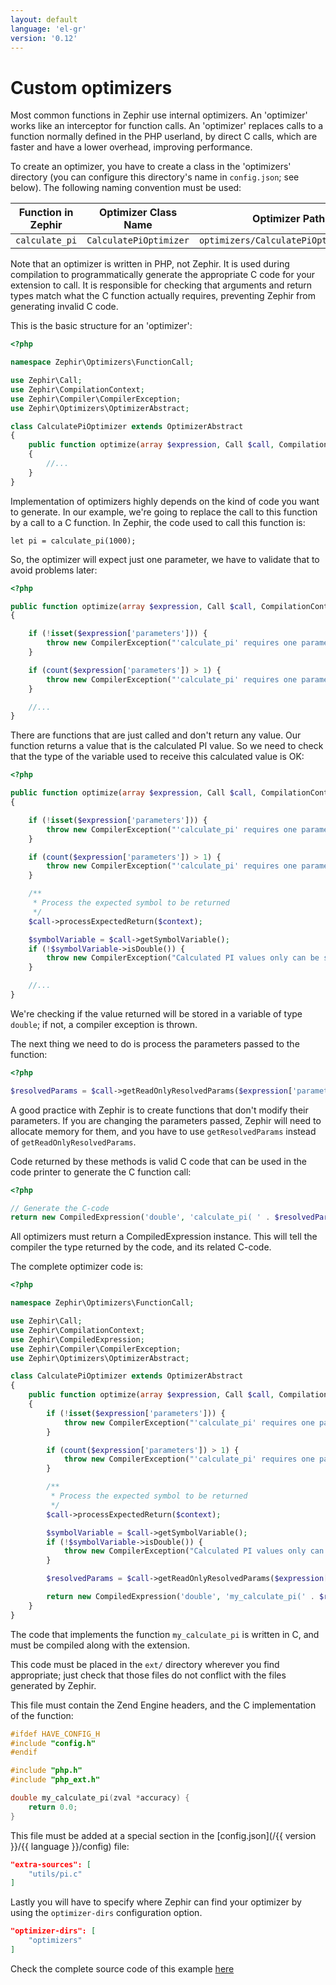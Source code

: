 ```yaml
---
layout: default
language: 'el-gr'
version: '0.12'
---
```


# Custom optimizers

Most common functions in Zephir use internal optimizers. An 'optimizer' works like an interceptor for function calls. An 'optimizer' replaces calls to a function normally defined in the PHP userland, by direct C calls, which are faster and have a lower overhead, improving performance.

To create an optimizer, you have to create a class in the 'optimizers' directory (you can configure this directory's name in `config.json`; see below). The following naming convention must be used:

| Function in Zephir | Optimizer Class Name   | Optimizer Path                        | Function in C     |
| ------------------ | ---------------------- | ------------------------------------- | ----------------- |
| `calculate_pi`     | `CalculatePiOptimizer` | `optimizers/CalculatePiOptimizer.php` | `my_calculate_pi` |


Note that an optimizer is written in PHP, not Zephir. It is used during compilation to programmatically generate the appropriate C code for your extension to call. It is responsible for checking that arguments and return types match what the C function actually requires, preventing Zephir from generating invalid C code.

This is the basic structure for an 'optimizer':

```php
<?php

namespace Zephir\Optimizers\FunctionCall;

use Zephir\Call;
use Zephir\CompilationContext;
use Zephir\Compiler\CompilerException;
use Zephir\Optimizers\OptimizerAbstract;

class CalculatePiOptimizer extends OptimizerAbstract
{
    public function optimize(array $expression, Call $call, CompilationContext $context)
    {
        //...
    }
}
```

Implementation of optimizers highly depends on the kind of code you want to generate. In our example, we're going to replace the call to this function by a call to a C function. In Zephir, the code used to call this function is:

```zephir
let pi = calculate_pi(1000);
```

So, the optimizer will expect just one parameter, we have to validate that to avoid problems later:

```php
<?php

public function optimize(array $expression, Call $call, CompilationContext $context)
{

    if (!isset($expression['parameters'])) {
        throw new CompilerException("'calculate_pi' requires one parameter", $expression);
    }

    if (count($expression['parameters']) > 1) {
        throw new CompilerException("'calculate_pi' requires one parameter", $expression);
    }

    //...
}
```

There are functions that are just called and don't return any value. Our function returns a value that is the calculated PI value. So we need to check that the type of the variable used to receive this calculated value is OK:

```php
<?php

public function optimize(array $expression, Call $call, CompilationContext $context)
{

    if (!isset($expression['parameters'])) {
        throw new CompilerException("'calculate_pi' requires one parameter", $expression);
    }

    if (count($expression['parameters']) > 1) {
        throw new CompilerException("'calculate_pi' requires one parameter", $expression);
    }

    /**
     * Process the expected symbol to be returned
     */
    $call->processExpectedReturn($context);

    $symbolVariable = $call->getSymbolVariable();
    if (!$symbolVariable->isDouble()) {
        throw new CompilerException("Calculated PI values only can be stored in double variables", $expression);
    }

    //...
}
```

We're checking if the value returned will be stored in a variable of type `double`; if not, a compiler exception is thrown.

The next thing we need to do is process the parameters passed to the function:

```php
<?php

$resolvedParams = $call->getReadOnlyResolvedParams($expression['parameters'], $context, $expression);
```

A good practice with Zephir is to create functions that don't modify their parameters. If you are changing the parameters passed, Zephir will need to allocate memory for them, and you have to use `getResolvedParams` instead of `getReadOnlyResolvedParams`.

Code returned by these methods is valid C code that can be used in the code printer to generate the C function call:

```php
<?php

// Generate the C-code
return new CompiledExpression('double', 'calculate_pi( ' . $resolvedParams[0] . ')', $expression);
```

All optimizers must return a CompiledExpression instance. This will tell the compiler the type returned by the code, and its related C-code.

The complete optimizer code is:

```php
<?php

namespace Zephir\Optimizers\FunctionCall;

use Zephir\Call;
use Zephir\CompilationContext;
use Zephir\CompiledExpression;
use Zephir\Compiler\CompilerException;
use Zephir\Optimizers\OptimizerAbstract;

class CalculatePiOptimizer extends OptimizerAbstract
{
    public function optimize(array $expression, Call $call, CompilationContext $context)
    {
        if (!isset($expression['parameters'])) {
            throw new CompilerException("'calculate_pi' requires one parameter", $expression);
        }

        if (count($expression['parameters']) > 1) {
            throw new CompilerException("'calculate_pi' requires one parameter", $expression);
        }

        /**
         * Process the expected symbol to be returned
         */
        $call->processExpectedReturn($context);

        $symbolVariable = $call->getSymbolVariable();
        if (!$symbolVariable->isDouble()) {
            throw new CompilerException("Calculated PI values only can be stored in double variables", $expression);
        }

        $resolvedParams = $call->getReadOnlyResolvedParams($expression['parameters'], $context, $expression);

        return new CompiledExpression('double', 'my_calculate_pi(' . $resolvedParams[0] . ')', $expression);
    }
}
```

The code that implements the function `my_calculate_pi` is written in C, and must be compiled along with the extension.

This code must be placed in the `ext/` directory wherever you find appropriate; just check that those files do not conflict with the files generated by Zephir.

This file must contain the Zend Engine headers, and the C implementation of the function:

```c
#ifdef HAVE_CONFIG_H
#include "config.h"
#endif

#include "php.h"
#include "php_ext.h"

double my_calculate_pi(zval *accuracy) {
    return 0.0;
}
```

This file must be added at a special section in the [config.json](/{{ version }}/{{ language }}/config) file:

```json
"extra-sources": [
    "utils/pi.c"
]
```

Lastly you will have to specify where Zephir can find your optimizer by using the `optimizer-dirs` configuration option.

```json
"optimizer-dirs": [
    "optimizers"
]
```

Check the complete source code of this example [here](https://github.com/zephir-lang/zephir-samples/tree/master/ext-optimizers)